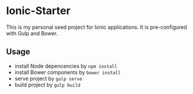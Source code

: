 # Ionic-Starter

This is my personal seed project for Ionic applications. It is pre-configured with Gulp and Bower.

## Usage

* install Node depencencies by `npm install`
* install Bower components by `bower install`
* serve project by `gulp serve`
* build project by `gulp build`